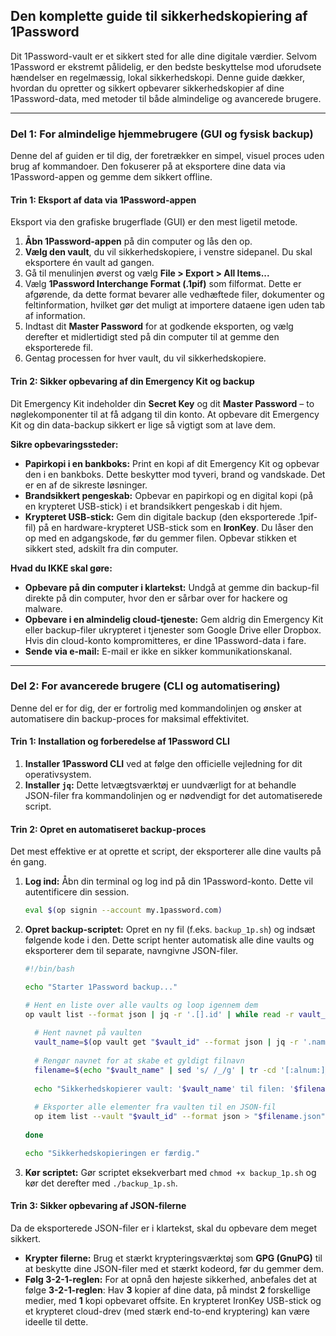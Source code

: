 ## Den komplette guide til sikkerhedskopiering af 1Password

Dit 1Password-vault er et sikkert sted for alle dine digitale værdier. Selvom 1Password er ekstremt pålidelig, er den bedste beskyttelse mod uforudsete hændelser en regelmæssig, lokal sikkerhedskopi. Denne guide dækker, hvordan du opretter og sikkert opbevarer sikkerhedskopier af dine 1Password-data, med metoder til både almindelige og avancerede brugere.

-----

### Del 1: For almindelige hjemmebrugere (GUI og fysisk backup)

Denne del af guiden er til dig, der foretrækker en simpel, visuel proces uden brug af kommandoer. Den fokuserer på at eksportere dine data via 1Password-appen og gemme dem sikkert offline.

#### Trin 1: Eksport af data via 1Password-appen

Eksport via den grafiske brugerflade (GUI) er den mest ligetil metode.

1.  **Åbn 1Password-appen** på din computer og lås den op.
2.  **Vælg den vault**, du vil sikkerhedskopiere, i venstre sidepanel. Du skal eksportere én vault ad gangen.
3.  Gå til menulinjen øverst og vælg **File \> Export \> All Items...**
4.  Vælg **1Password Interchange Format (.1pif)** som filformat. Dette er afgørende, da dette format bevarer alle vedhæftede filer, dokumenter og feltinformation, hvilket gør det muligt at importere dataene igen uden tab af information.
5.  Indtast dit **Master Password** for at godkende eksporten, og vælg derefter et midlertidigt sted på din computer til at gemme den eksporterede fil.
6.  Gentag processen for hver vault, du vil sikkerhedskopiere.

#### Trin 2: Sikker opbevaring af din Emergency Kit og backup

Dit Emergency Kit indeholder din **Secret Key** og dit **Master Password** – to nøglekomponenter til at få adgang til din konto. At opbevare dit Emergency Kit og din data-backup sikkert er lige så vigtigt som at lave dem.

**Sikre opbevaringssteder:**

  * **Papirkopi i en bankboks:** Print en kopi af dit Emergency Kit og opbevar den i en bankboks. Dette beskytter mod tyveri, brand og vandskade. Det er en af de sikreste løsninger.
  * **Brandsikkert pengeskab:** Opbevar en papirkopi og en digital kopi (på en krypteret USB-stick) i et brandsikkert pengeskab i dit hjem.
  * **Krypteret USB-stick:** Gem din digitale backup (den eksporterede .1pif-fil) på en hardware-krypteret USB-stick som en **IronKey**. Du låser den op med en adgangskode, før du gemmer filen. Opbevar stikken et sikkert sted, adskilt fra din computer.

**Hvad du IKKE skal gøre:**

  * **Opbevare på din computer i klartekst:** Undgå at gemme din backup-fil direkte på din computer, hvor den er sårbar over for hackere og malware.
  * **Opbevare i en almindelig cloud-tjeneste:** Gem aldrig din Emergency Kit eller backup-filer ukrypteret i tjenester som Google Drive eller Dropbox. Hvis din cloud-konto kompromitteres, er dine 1Password-data i fare.
  * **Sende via e-mail:** E-mail er ikke en sikker kommunikationskanal.

-----

### Del 2: For avancerede brugere (CLI og automatisering)

Denne del er for dig, der er fortrolig med kommandolinjen og ønsker at automatisere din backup-proces for maksimal effektivitet.

#### Trin 1: Installation og forberedelse af 1Password CLI

1.  **Installer 1Password CLI** ved at følge den officielle vejledning for dit operativsystem.
2.  **Installer `jq`:** Dette letvægtsværktøj er uundværligt for at behandle JSON-filer fra kommandolinjen og er nødvendigt for det automatiserede script.

#### Trin 2: Opret en automatiseret backup-proces

Det mest effektive er at oprette et script, der eksporterer alle dine vaults på én gang.

1.  **Log ind:** Åbn din terminal og log ind på din 1Password-konto. Dette vil autentificere din session.
    ```bash
    eval $(op signin --account my.1password.com)
    ```
2.  **Opret backup-scriptet:** Opret en ny fil (f.eks. `backup_1p.sh`) og indsæt følgende kode i den. Dette script henter automatisk alle dine vaults og eksporterer dem til separate, navngivne JSON-filer.
    ```bash
    #!/bin/bash

    echo "Starter 1Password backup..."

    # Hent en liste over alle vaults og loop igennem dem
    op vault list --format json | jq -r '.[].id' | while read -r vault_id; do
      
      # Hent navnet på vaulten
      vault_name=$(op vault get "$vault_id" --format json | jq -r '.name')
      
      # Rengør navnet for at skabe et gyldigt filnavn
      filename=$(echo "$vault_name" | sed 's/ /_/g' | tr -cd '[:alnum:]_')
      
      echo "Sikkerhedskopierer vault: '$vault_name' til filen: '$filename.json'"
      
      # Eksporter alle elementer fra vaulten til en JSON-fil
      op item list --vault "$vault_id" --format json > "$filename.json"
      
    done

    echo "Sikkerhedskopieringen er færdig."
    ```
3.  **Kør scriptet:** Gør scriptet eksekverbart med `chmod +x backup_1p.sh` og kør det derefter med `./backup_1p.sh`.

#### Trin 3: Sikker opbevaring af JSON-filerne

Da de eksporterede JSON-filer er i klartekst, skal du opbevare dem meget sikkert.

  * **Krypter filerne:** Brug et stærkt krypteringsværktøj som **GPG (GnuPG)** til at beskytte dine JSON-filer med et stærkt kodeord, før du gemmer dem.
  * **Følg 3-2-1-reglen:** For at opnå den højeste sikkerhed, anbefales det at følge **3-2-1-reglen**: Hav **3** kopier af dine data, på mindst **2** forskellige medier, med **1** kopi opbevaret offsite. En krypteret IronKey USB-stick og et krypteret cloud-drev (med stærk end-to-end kryptering) kan være ideelle til dette.
